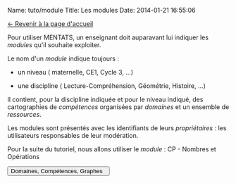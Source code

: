 Name: tuto/module
Title: Les modules
Date: 2014-01-21 16:55:06

[<- Revenir à la page d'accueil](/)


Pour utiliser MENTATS, un enseignant doit auparavant lui indiquer les *modules* qu'il souhaite exploiter.


Le nom d'un *module* indique toujours : 

* un niveau ( maternelle, CE1, Cycle 3, ...)

* une discipline ( Lecture-Compréhension, Géométrie, Histoire, ...)

Il contient, pour la discipline indiquée et pour le niveau indiqué, des cartographies de *compétences* organisées par *domaines* et un ensemble de *ressources*.

Les modules sont présentés avec les identifiants de leurs *propriétaires* : les utilisateurs responsables de leur modération. 

Pour la suite du tutoriel, nous allons utiliser le *module* : CP - Nombres et Opérations

[<button class="btn btn-primary pull-right" type="button"> Domaines, Compétences, Graphes &nbsp;<i class="icon-arrow-left"></i></button>](/tuto/domainecompetencegraphe)

